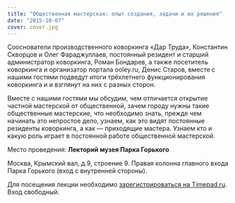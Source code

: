 ```yaml
---
title: "Общественная мастерская: опыт создания, задачи и их решения"
date: "2015-10-07"
cover: cover.jpg
---
```


Сооснователи производственного коворкинга «Дар Труда», Константин Скворцов и Олег Фараджуллаев, постоянный резидент и старший администратор коворкинга, Роман Бондарев, а также посетитель коворкинга и организатор портала ooley.ru, Денис Старов, вместе с нашими гостями подведут итоги трёхлетнего функционирования коворкинга и и взглянут на них с разных сторон.

Вместе с нашими гостями мы обсудим, чем отличается открытие частной мастерской от общественной, зачем городу нужны такие общественные мастерские, что необходимо знать, прежде чем начинать это непростое дело, узнаем, как это видят постоянные резиденты коворкинга, а как — приходящие мастера. Узнаем кто и какую роль играет в постоянной работе общественной мастерской.

Место проведения: **Лекторий музея Парка Горького**

Москва, Крымский вал, д.9, строение 9. Правая колонна главного входа Парка Горького (вход с внутренней стороны).

Для посещения лекции необходимо [зарегистрироваться на Timepad.ru](https://localway.timepad.ru/event/254808/). Вход свободный.
